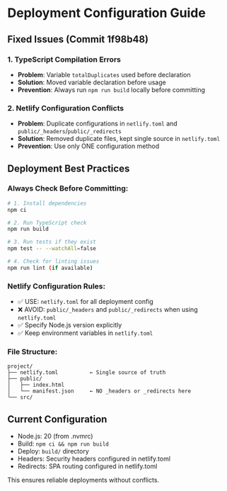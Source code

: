 # Deployment Configuration Guide

## Fixed Issues (Commit 1f98b48)

### 1. TypeScript Compilation Errors
- **Problem**: Variable `totalDuplicates` used before declaration
- **Solution**: Moved variable declaration before usage
- **Prevention**: Always run `npm run build` locally before committing

### 2. Netlify Configuration Conflicts
- **Problem**: Duplicate configurations in `netlify.toml` and `public/_headers`/`public/_redirects`
- **Solution**: Removed duplicate files, kept single source in `netlify.toml`
- **Prevention**: Use only ONE configuration method

## Deployment Best Practices

### Always Check Before Committing:
```bash
# 1. Install dependencies
npm ci

# 2. Run TypeScript check
npm run build

# 3. Run tests if they exist
npm test -- --watchAll=false

# 4. Check for linting issues
npm run lint (if available)
```

### Netlify Configuration Rules:
- ✅ USE: `netlify.toml` for all deployment config
- ❌ AVOID: `public/_headers` and `public/_redirects` when using `netlify.toml`
- ✅ Specify Node.js version explicitly
- ✅ Keep environment variables in `netlify.toml`

### File Structure:
```
project/
├── netlify.toml          ← Single source of truth
├── public/
│   ├── index.html
│   └── manifest.json     ← NO _headers or _redirects here
└── src/
```

## Current Configuration
- Node.js: 20 (from .nvmrc)
- Build: `npm ci && npm run build`
- Deploy: `build/` directory
- Headers: Security headers configured in netlify.toml
- Redirects: SPA routing configured in netlify.toml

This ensures reliable deployments without conflicts.